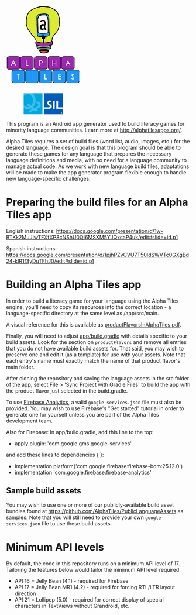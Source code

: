 ![Alpha Tiles](/app/src/main/res/drawable/zz_splash.png?raw=true)

This program is an Android app generator used to build literacy games for minority language communities. Learn more at http://alphatilesapps.org/.

Alpha Tiles requires a set of build files (word list, audio, images, etc.) for the desired language. The design goal is that this program should be able to generate these games for any language that prepares the necessary language definitions and media, with no need for a language community to manage actual code. As we work with new language build files, adaptations will be made to make the app generator program flexible enough to handle new language-specific challenges.

# Preparing the build files for an Alpha Tiles app

English instructions: https://docs.google.com/presentation/d/1w-BTKk2MuJIwTFXfXP8cNShU0QI6MSXM5YJQxcaP4uk/edit#slide=id.p1

Spanish instructions: https://docs.google.com/presentation/d/1pjhPZvCVU7T50IdSWVTc0GXgBd24-klR1f3yDuTFhJ0/edit#slide=id.p1

# Building an Alpha Tiles app

In order to build a literacy game for your language using the Alpha Tiles engine, you'll need to copy its resources into the correct location - a language-specific directory at the same level as /app/src/main.

A visual reference for this is available as [productFlavorsInAlphaTiles.pdf](productFlavorsInAlphaTiles.pdf).

Finally, you will need to adjust [app/build.gradle](app/build.gradle) with details specific to  your build assets.  Look for the section on `productFlavors` and remove all entries that you do not have available build assets for.  That said, you may wish to preserve one and edit it (as a template) for use with your assets.  Note that each entry's name must exactly match the name of that product flavor's main folder.

After cloning the repository and saving the language assets in the src folder of the app, select File > 'Sync Project with Gradle Files' to build the app with the product flavor just selected in the build.gradle.


To use [Firebase Analytics](https://firebase.google.com/), a valid `google-services.json` file must also be provided. You may wish to use Firebase's "Get started" tutorial in order to generate one for yourself unless you are part of the Alpha Tiles development team. 

Also for Firebase: In app/build.gradle, add this line to the top:

* apply plugin: 'com.google.gms.google-services'

and add these lines to dependencies { }:

* implementation platform('com.google.firebase:firebase-bom:25.12.0')
* implementation 'com.google.firebase:firebase-analytics'


## Sample build assets

You may wish to use one or more of our publicly-available build asset bundles found at https://github.com/AlphaTiles/PublicLanguageAssets as samples.  Note that you will still need to provide your own `google-services.json` file to use these build assets.

# Minimum API levels

By default, the code in this repository runs on a minimum API level of 17. Tailoring the features below would tailor the minimum API level required.

* API 16 = Jelly Bean (4.1) - required for Firebase
* API 17 = Jelly Bean MR1 (4.2) - required for forcing RTL/LTR layout direction
* API 21 = Lollipop (5.0) - required for correct display of special characters in TextViews without Grandroid, etc.
